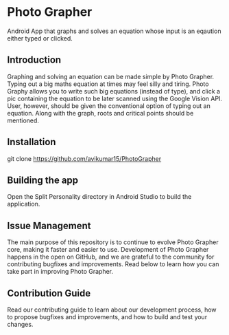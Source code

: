 # Photo Grapher

Android App that graphs and solves an equation whose input is an eqaution either typed or clicked.

## Introduction

Graphing and solving an equation can be made simple by Photo Grapher. Typing out a big maths equation at times may feel silly and tiring. Photo Graphy allows you to write such big equations (instead of type), and click a pic containing the equation to be later scanned using the Google Vision API. User, however, should be given the conventional option of typing out an equation. Along with the graph, roots and critical points should be mentioned.

## Installation

   git clone https://github.com/avikumar15/PhotoGrapher

## Building the app

Open the Split Personality directory in Android Studio to build the application.

## Issue Management

The main purpose of this repository is to continue to evolve Photo Grapher core, making it faster and easier to use. Development of Photo Grapher happens in the open on GitHub, and we are grateful to the community for contributing bugfixes and improvements. Read below to learn how you can take part in improving Photo Grapher.

## Contribution Guide

Read our contributing guide to learn about our development process, how to propose bugfixes and improvements, and how to build and test your changes.
